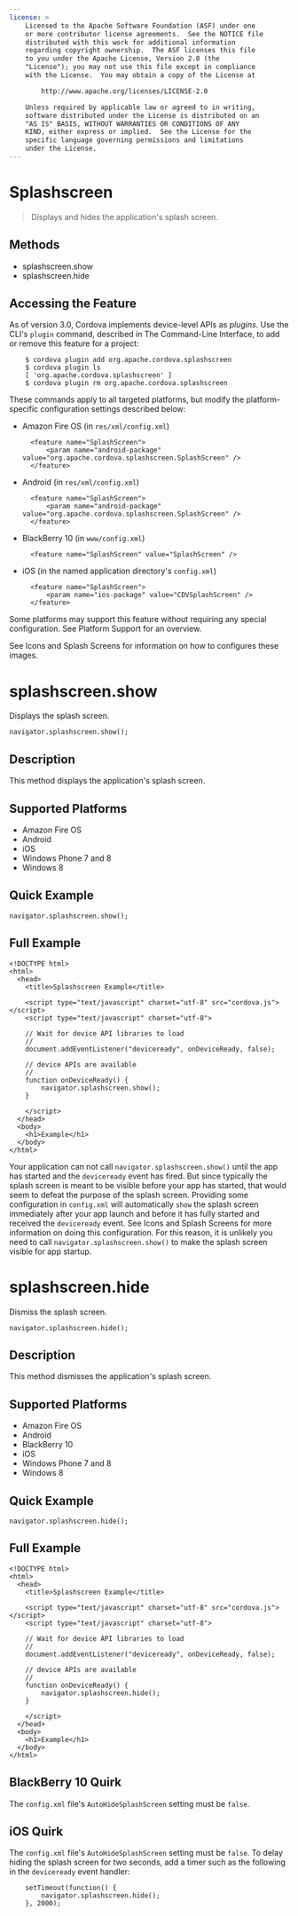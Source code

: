 ```yaml
---
license: >
    Licensed to the Apache Software Foundation (ASF) under one
    or more contributor license agreements.  See the NOTICE file
    distributed with this work for additional information
    regarding copyright ownership.  The ASF licenses this file
    to you under the Apache License, Version 2.0 (the
    "License"); you may not use this file except in compliance
    with the License.  You may obtain a copy of the License at

        http://www.apache.org/licenses/LICENSE-2.0

    Unless required by applicable law or agreed to in writing,
    software distributed under the License is distributed on an
    "AS IS" BASIS, WITHOUT WARRANTIES OR CONDITIONS OF ANY
    KIND, either express or implied.  See the License for the
    specific language governing permissions and limitations
    under the License.
---
```



# Splashscreen

> Displays and hides the application's splash screen.

## Methods

- splashscreen.show
- splashscreen.hide

## Accessing the Feature

As of version 3.0, Cordova implements device-level APIs as _plugins_.
Use the CLI's `plugin` command, described in The Command-Line
Interface, to add or remove this feature for a project:

        $ cordova plugin add org.apache.cordova.splashscreen
        $ cordova plugin ls
        [ 'org.apache.cordova.splashscreen' ]
        $ cordova plugin rm org.apache.cordova.splashscreen

These commands apply to all targeted platforms, but modify the
platform-specific configuration settings described below:

* Amazon Fire OS (in `res/xml/config.xml`)

        <feature name="SplashScreen">
            <param name="android-package" value="org.apache.cordova.splashscreen.SplashScreen" />
        </feature>

* Android (in `res/xml/config.xml`)

        <feature name="SplashScreen">
            <param name="android-package" value="org.apache.cordova.splashscreen.SplashScreen" />
        </feature>

* BlackBerry 10 (in `www/config.xml`)

        <feature name="SplashScreen" value="SplashScreen" />

* iOS (in the named application directory's `config.xml`)

        <feature name="SplashScreen">
            <param name="ios-package" value="CDVSplashScreen" />
        </feature>

Some platforms may support this feature without requiring any special
configuration.  See Platform Support for an overview.

See Icons and Splash Screens for information on how to configures these images.



# splashscreen.show

Displays the splash screen.

    navigator.splashscreen.show();

## Description

This method displays the application's splash screen.

## Supported Platforms

- Amazon Fire OS
- Android
- iOS
- Windows Phone 7 and 8
- Windows 8

## Quick Example

    navigator.splashscreen.show();

## Full Example

    <!DOCTYPE html>
    <html>
      <head>
        <title>Splashscreen Example</title>

        <script type="text/javascript" charset="utf-8" src="cordova.js"></script>
        <script type="text/javascript" charset="utf-8">

        // Wait for device API libraries to load
        //
        document.addEventListener("deviceready", onDeviceReady, false);

        // device APIs are available
        //
        function onDeviceReady() {
            navigator.splashscreen.show();
        }

        </script>
      </head>
      <body>
        <h1>Example</h1>
      </body>
    </html>

Your application can not call `navigator.splashscreen.show()` until
the app has started and the `deviceready` event has fired. But since
typically the
splash screen is meant to be visible before your app has started, that would
seem to defeat the purpose of the splash screen.
Providing some configuration in `config.xml` will automatically `show` the
splash screen immediately after your app launch and before it has fully
started and received the `deviceready` event. See Icons and Splash Screens
for more information on doing this configuration. For this reason, it is
unlikely you need to call `navigator.splashscreen.show()` to make the
splash screen visible for app startup.



# splashscreen.hide

Dismiss the splash screen.

    navigator.splashscreen.hide();

## Description

This method dismisses the application's splash screen.

## Supported Platforms

- Amazon Fire OS
- Android
- BlackBerry 10
- iOS
- Windows Phone 7 and 8
- Windows 8

## Quick Example

    navigator.splashscreen.hide();

## Full Example

    <!DOCTYPE html>
    <html>
      <head>
        <title>Splashscreen Example</title>

        <script type="text/javascript" charset="utf-8" src="cordova.js"></script>
        <script type="text/javascript" charset="utf-8">

        // Wait for device API libraries to load
        //
        document.addEventListener("deviceready", onDeviceReady, false);

        // device APIs are available
        //
        function onDeviceReady() {
            navigator.splashscreen.hide();
        }

        </script>
      </head>
      <body>
        <h1>Example</h1>
      </body>
    </html>

## BlackBerry 10 Quirk

The `config.xml` file's `AutoHideSplashScreen` setting must be
`false`. 

## iOS Quirk

The `config.xml` file's `AutoHideSplashScreen` setting must be
`false`. To delay hiding the splash screen for two seconds, add a
timer such as the following in the `deviceready` event handler:

        setTimeout(function() {
            navigator.splashscreen.hide();
        }, 2000);

